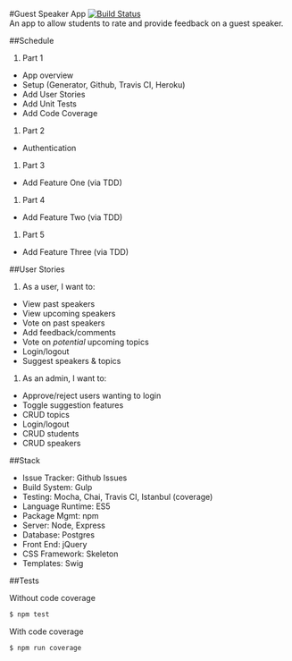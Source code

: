 #Guest Speaker App
[![Build Status](https://travis-ci.org/ErikAbrahamson/guest-speaker-app.svg?branch=master)](https://travis-ci.org/ErikAbrahamson/guest-speaker-app)  
An app to allow students to rate and provide feedback on a guest speaker.

##Schedule  

1. Part 1
  * App overview
  * Setup (Generator, Github, Travis CI, Heroku)
  * Add User Stories
  * Add Unit Tests
  * Add Code Coverage
1. Part 2
  * Authentication
1. Part 3
  * Add Feature One (via TDD)
1. Part 4
  * Add Feature Two (via TDD)
1. Part 5
  * Add Feature Three (via TDD)  

##User Stories

1. As a user, I want to:
  * View past speakers
  * View upcoming speakers
  * Vote on past speakers
  * Add feedback/comments
  * Vote on *potential* upcoming topics
  * Login/logout
  * Suggest speakers & topics
1. As an admin, I want to:
  * Approve/reject users wanting to login
  * Toggle suggestion features
  * CRUD topics
  * Login/logout
  * CRUD students
  * CRUD speakers

##Stack

* Issue Tracker: Github Issues
* Build System: Gulp
* Testing: Mocha, Chai, Travis CI, Istanbul (coverage)
* Language Runtime: ES5
* Package Mgmt: npm
* Server: Node, Express
* Database: Postgres
* Front End: jQuery
* CSS Framework: Skeleton
* Templates: Swig

##Tests  

Without code coverage  
```sh
$ npm test
```
With code coverage  
```sh
$ npm run coverage
```
